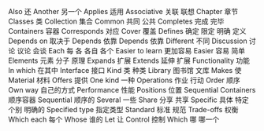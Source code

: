 Also 还
Another 另一个
Applies 适用
Associative 关联 联想
Chapter 章节
Classes 类
Collection 集合
Common 共同 公共
Completes 完成 完毕
Containers 容器
Corresponds 对应
Cover 覆盖
Defines 确定 限定 明确 定义
Depends on 取决于
Depends 依靠
Depends 依靠
Different 不同
Discussion 讨论 议论 会谈
Each 每 各 各自 各个
Easier to learn 更加容易
Easier 容易 简单
Elements 元素 分子 原理
Expands 扩展
Extends 延伸 扩展
Functionality 功能
In which 在其中
Interface 接口
Kind 类 种类
Library 图书馆 文库
Makes 使
Material 材料
Offers 提供
One kind 一种
Operations 作业 行动
Order 顺序
Own way 自己的方式
Performance 性能
Positions 位置
Sequential Containers 顺序容器
Sequential 顺序的
Several 一些
Share 分享 共享
Specific 具体 特定 个别 明确的
Specified type 指定类型
Standard 标准 规范
Trade-offs 权衡
Which each 每个
Whose 谁的
Let 让
Control 控制
Which 哪 哪一个
